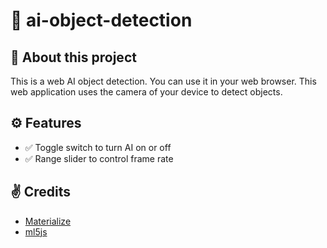 # 🤖 ai-object-detection
## 👋 About this project
This is a web AI object detection. You can use it in your web browser. This web application uses the camera of your device to detect objects.

## ⚙️ Features

- ✅ Toggle switch to turn AI on or off
- ✅ Range slider to control frame rate

## ✌️ Credits
- [Materialize](https://materializecss.com/)
- [ml5js](https://ml5js.org/)
